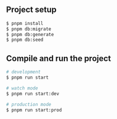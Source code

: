 ## Project setup

```bash
$ pnpm install
$ pnpm db:migrate
$ pnpm db:generate
$ pnpm db:seed
```

## Compile and run the project

```bash
# development
$ pnpm run start

# watch mode
$ pnpm run start:dev

# production mode
$ pnpm run start:prod
```
